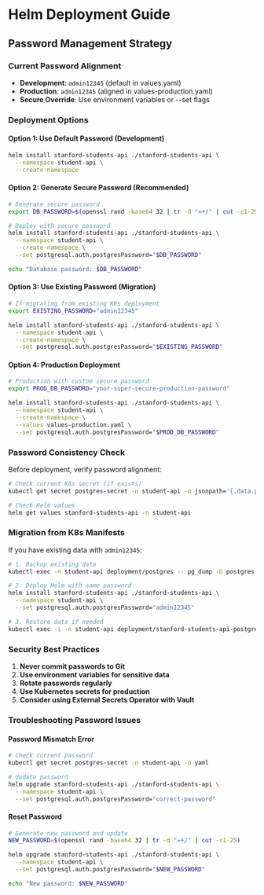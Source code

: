 # Helm Deployment Guide

## Password Management Strategy

### Current Password Alignment
- **Development**: `admin12345` (default in values.yaml)
- **Production**: `admin12345` (aligned in values-production.yaml)
- **Secure Override**: Use environment variables or --set flags

### Deployment Options

#### Option 1: Use Default Password (Development)
```bash
helm install stanford-students-api ./stanford-students-api \
  --namespace student-api \
  --create-namespace
```

#### Option 2: Generate Secure Password (Recommended)
```bash
# Generate secure password
export DB_PASSWORD=$(openssl rand -base64 32 | tr -d "=+/" | cut -c1-25)

# Deploy with secure password
helm install stanford-students-api ./stanford-students-api \
  --namespace student-api \
  --create-namespace \
  --set postgresql.auth.postgresPassword="$DB_PASSWORD"

echo "Database password: $DB_PASSWORD"
```

#### Option 3: Use Existing Password (Migration)
```bash
# If migrating from existing K8s deployment
export EXISTING_PASSWORD="admin12345"

helm install stanford-students-api ./stanford-students-api \
  --namespace student-api \
  --create-namespace \
  --set postgresql.auth.postgresPassword="$EXISTING_PASSWORD"
```

#### Option 4: Production Deployment
```bash
# Production with custom secure password
export PROD_DB_PASSWORD="your-super-secure-production-password"

helm install stanford-students-api ./stanford-students-api \
  --namespace student-api \
  --create-namespace \
  --values values-production.yaml \
  --set postgresql.auth.postgresPassword="$PROD_DB_PASSWORD"
```

### Password Consistency Check

Before deployment, verify password alignment:

```bash
# Check current K8s secret (if exists)
kubectl get secret postgres-secret -n student-api -o jsonpath='{.data.password}' | base64 -d

# Check Helm values
helm get values stanford-students-api -n student-api
```

### Migration from K8s Manifests

If you have existing data with `admin12345`:

```bash
# 1. Backup existing data
kubectl exec -n student-api deployment/postgres -- pg_dump -U postgres stanford_students > backup.sql

# 2. Deploy Helm with same password
helm install stanford-students-api ./stanford-students-api \
  --namespace student-api \
  --set postgresql.auth.postgresPassword="admin12345"

# 3. Restore data if needed
kubectl exec -i -n student-api deployment/stanford-students-api-postgresql -- psql -U postgres stanford_students < backup.sql
```

### Security Best Practices

1. **Never commit passwords to Git**
2. **Use environment variables for sensitive data**
3. **Rotate passwords regularly**
4. **Use Kubernetes secrets for production**
5. **Consider using External Secrets Operator with Vault**

### Troubleshooting Password Issues

#### Password Mismatch Error
```bash
# Check current password
kubectl get secret postgres-secret -n student-api -o yaml

# Update password
helm upgrade stanford-students-api ./stanford-students-api \
  --namespace student-api \
  --set postgresql.auth.postgresPassword="correct-password"
```

#### Reset Password
```bash
# Generate new password and update
NEW_PASSWORD=$(openssl rand -base64 32 | tr -d "=+/" | cut -c1-25)

helm upgrade stanford-students-api ./stanford-students-api \
  --namespace student-api \
  --set postgresql.auth.postgresPassword="$NEW_PASSWORD"

echo "New password: $NEW_PASSWORD"
```